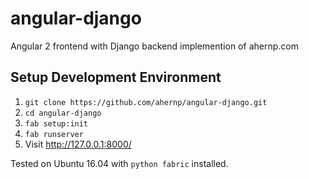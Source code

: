 angular-django
==============

Angular 2 frontend with Django backend implemention of ahernp.com

## Setup Development Environment

1. `git clone https://github.com/ahernp/angular-django.git`
2. `cd angular-django`
3. `fab setup:init`
4. `fab runserver`
5. Visit http://127.0.0.1:8000/

Tested on Ubuntu 16.04 with `python fabric` installed.

